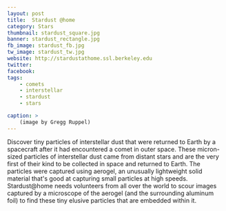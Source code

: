 ```yaml
---
layout: post
title:  Stardust @home
category: Stars
thumbnail: stardust_square.jpg
banner: stardust_rectangle.jpg
fb_image: stardust_fb.jpg
tw_image: stardust_tw.jpg
website: http://stardustathome.ssl.berkeley.edu
twitter:
facebook: 
tags: 
    - comets
    - interstellar
    - stardust
    - stars

caption: >
    (image by Gregg Ruppel)
---
```

Discover tiny particles of interstellar dust that were returned to Earth by a spacecraft after it had encountered a comet in outer space. These micron-sized particles of interstellar dust came from distant stars and are the very first of their kind to be collected in space and returned to Earth. The particles were captured using aerogel, an unusually lightweight solid material that's good at capturing small particles at high speeds. Stardust@home needs volunteers from all over the world to scour images captured by a microscope of the aerogel (and the surrounding aluminum foil) to find these tiny elusive particles that are embedded within it.